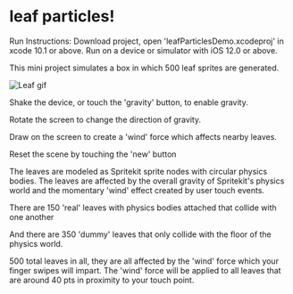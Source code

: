# leaf particles! 

Run Instructions: Download project, open 'leafParticlesDemo.xcodeproj' in xcode 10.1 or above. Run on a device or simulator with iOS 12.0 or above.  

This mini project simulates a box in which 500 leaf sprites are generated. 


![Leaf gif](https://thumbs.gfycat.com/MenacingDelectableDromedary-size_restricted.gif)


Shake the device, or touch the 'gravity' button, to enable gravity. 

Rotate the screen to change the direction of gravity.  

Draw on the screen to create a 'wind' force which affects nearby leaves. 

Reset the scene by touching the 'new' button


The leaves are modeled as Spritekit sprite nodes with circular physics bodies. The leaves are affected by the overall gravity of Spritekit's physics world and the momentary 'wind' effect created by user touch events. 

There are 150 'real' leaves with physics bodies attached that collide with one another

And there are 350 'dummy' leaves that only collide with the floor of the physics world. 

500 total leaves in all, they are all affected by the 'wind' force which your finger swipes will impart. The 'wind' force will be applied to all leaves that are around 40 pts in proximity to your touch point. 




